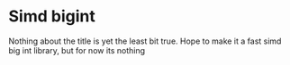 # Simd bigint

Nothing about the title is yet the least bit true. Hope to make it a fast simd big int library, but for now its nothing
